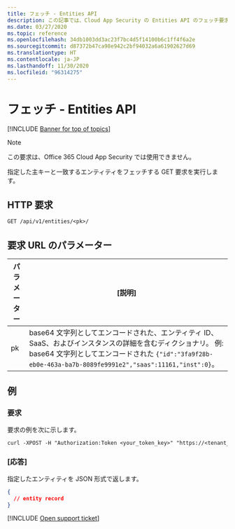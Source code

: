 ```yaml
---
title: フェッチ - Entities API
description: この記事では、Cloud App Security の Entities API のフェッチ要求について説明します。
ms.date: 03/27/2020
ms.topic: reference
ms.openlocfilehash: 34db1003dd3ac23f7bc4d5f14100b6c1ff4f6a2e
ms.sourcegitcommit: d87372b47ca98e942c2bf94032a6a61902627d69
ms.translationtype: HT
ms.contentlocale: ja-JP
ms.lasthandoff: 11/30/2020
ms.locfileid: "96314275"
---
```

# <a name="fetch---entities-api"></a>フェッチ - Entities API

[!INCLUDE [Banner for top of topics](includes/banner.md)]

> [!NOTE]
> この要求は、Office 365 Cloud App Security では使用できません。

指定した主キーと一致するエンティティをフェッチする GET 要求を実行します。

## <a name="http-request"></a>HTTP 要求

```rest
GET /api/v1/entities/<pk>/
```

## <a name="request-url-parameters"></a>要求 URL のパラメーター

| パラメーター | [説明] |
| --- | --- |
| pk | base64 文字列としてエンコードされた、エンティティ ID、SaaS、およびインスタンスの詳細を含むディクショナリ。 例: base64 文字列としてエンコードされた `{"id":"3fa9f28b-eb0e-463a-ba7b-8089fe9991e2","saas":11161,"inst":0}`。 |

## <a name="example"></a>例

### <a name="request"></a>要求

要求の例を次に示します。

```rest
curl -XPOST -H "Authorization:Token <your_token_key>" "https://<tenant_id>.<tenant_region>.contoso.com/api/v1/entities/<pk>/"
```

### <a name="response"></a>[応答]

指定したエンティティを JSON 形式で返します。

```json
{
  // entity record
}
```

[!INCLUDE [Open support ticket](includes/support.md)]
